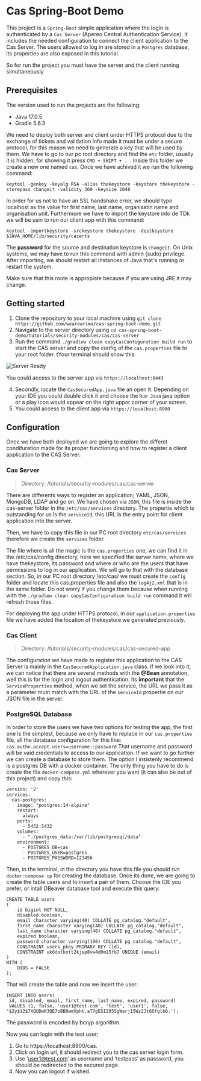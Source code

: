 # Cas Spring-Boot Demo
This project is a `Spring-Boot` simple application where the login is authenticated by a `Cas Server` (Apereo Central Authentication Service). 
It includes the needed configuration to connect the client application to the Cas Server. The users allowed to log in are stored in a 
`Postgres` database, its properties are also exposed in this tutorial.

So for run the project you must have the server and the client running simultaneously

## Prerequisites

The version used to run the projects are the following:
- Java 17.0.5
- Gradle 5.6.3

We need to deploy both server and client under HTTPS protocol due to the exchange of tickets and validation info made it must be under a secure protocol,
for this reason we need to generate a key that will be used by them. We have to go to our pc root directory and find the `etc` folder, usually it is hidden,
for showing it press `CMD + SHIFT + . `. Inside this folder we create a new one named `cas`. Once we have achived it we run the following command:

`keytool -genkey -keyalg RSA -alias thekeystore -keystore thekeystore -storepass changeit -validity 360 -keysize 2048 `

In order for us not to have an SSL handshake error, we should type localhost as the value for first name, last name, organisatin name and 
organisation unit.
Furthermore we have to import the keystore into de TDk we will be usin to run our client app with this command:

`keytool -importkeystore -srckeystore thekeystore -destkeystore $JAVA_HOME/lib/security/cacerts`

The **password** for the source and destination keystore is `changeit`. On Unix systems, we may have to run this command with admin (sudo) privilege. 
After importing, we should restart all instances of Java that's running or restart the system.

Make sure that this route is appropiate because if you are using JRE it may change.

## Getting started
  1. Clone the repository to your local machine using `git clone https://github.com/wearearima/cas-spring-boot-demo.git`
  2. Navigate to the server directory using `cd cas-spring-boot-demo/tutorials/security-modules/cas/cas-server`
  3. Run the command `./gradlew clean copyCasConfiguration build run` to start the CAS server and copy the config of the `cas.properties` file 
  to your root folder. tYour terminal should show this:
  
  ![Server Ready](https://github.com/wearearima/cas-spring-boot-demo/blob/main/static/Screenshot%202023-01-16%20at%2013.35.11.png)
  
  You could access to the server app via `https://localhost:8443`
  
  4. Secondly, locate the `CasSecuredApp.java` file an open it. Depending on your IDE you could double click it and choose the `Run Java` java option
  or a play icon would appear on the right upper corner of your screen.
  5. You could access to the client app via `https://localhost:8900`

##  Configuration
 
Once we have both deployed we are going to explore the differet condifuration made for its proper functioning and how to register a client application
to the CAS Server.

### Cas Server
> Directory: /tutorials/security-modules/cas/cas-server

There are differents ways to register an application; YAML, JSON, MongoDB, LDAP and go on. We have chosen via `JSON`, this file is inside the cas-server
folder in the `/etc/cas/services` directory. The propertie which is outstanding for us is the `serviceId`, this URL is the entry point for client
application into the server.

Then, we have to copy this file in our PC root directory `etc/cas/services` therefore we create the `services` folder.

The file where is all the magic is the `cas.properties` one, we can find it in the /etc/cas/config directory, here we specified the server name, where
we have thekeystore, its password and where or who are the users that have permissions to log in our application. We will go to that with the database
section.
So, in our PC root directory /etc/cas/ we must create the `config` folder and locate this cas.properties file and also the `log4j2.xml` that is in the
same folder.
Do not worry if you change them because when running with the `./gradlew clean copyCasConfiguration build run` command it will refresh those files.

For deploying the app under HTTPS protocol, in our `application.properties` file we have added the location of thekeystore we generated previously.

### Cas Client
> Directory: /tutorials/security-modules/cas/cas-secured-app

The configuration we have made to register this application to the CAS Server is mainly in the `CasSecuredApplication.java` class. If we look into it,
we can notice that there are several methods with the **@Bean** annotation, well this is for the login and logout authentication. Its **important** that 
the `ServiceProperties` method, when we set the service, the URL we pass it as a parameter must match with the URL of the `serviceId` propertie on our
JSON file in the server.

### PostgreSQL Database

In order to store the users we have two options for testing the app, the first one is the simplest, because we only have to replace in our `cas.properties`
file, all the database configuration for this line:
`cas.authn.accept.users=username::password`
That username and password will be vaid credentials to access to our application. If we want to go further we can create a database to store them.
The option I insistenly recommend is a postgres DB with a docker container. The only thing you have to do is create the file `docker-compose.yml` 
wherever you want (it can also be out of this project) and copy this:
````
version: '2'
services:
  cas-postgres:
    image: "postgres:14-alpine"
    restart: 
      always
    ports:
      - 5432:5432
    volumes:
      - "./postgres_data:/var/lib/postgresql/data"
    environment:
      - POSTGRES_DB=cas
      - POSTGRES_USER=postgres
      - POSTGRES_PASSWORD=123456
````

Then, in the terminal, in the directory you have this file you should run `docker-compose up` for creating the database. Once its done, we are going
to create the table users and to insert a pair of them.
Choose the IDE you prefer, or intall DBeaver database tool and execute this query:
````
CREATE TABLE users
(
    id bigint NOT NULL,
    disabled boolean,
    email character varying(40) COLLATE pg_catalog."default",
    first_name character varying(40) COLLATE pg_catalog."default",
    last_name character varying(40) COLLATE pg_catalog."default",
    expired boolean,
    password character varying(100) COLLATE pg_catalog."default",
    CONSTRAINT users_pkey PRIMARY KEY (id),
    CONSTRAINT uk6dotkott2kjsp8vw4d0m25fb7 UNIQUE (email)
)
WITH (
    OIDS = FALSE
);
````

That will create the table and now we insert the user:

````
INSERT INTO users(
 id, disabled, email, first_name, last_name, expired, password)
 VALUES (1, false, 'user1@test.com', 'test', 'user1', false, '$2y$12$7XQUDwK3QE7oBB0wmVpht.aT7gESI205SgWarj15Wz2Jt6OfglbQ.');
````

 The password is encoded by bcryp algorithm.
 
 Now you can login with the test user:
  1. Go to https://localhost:8900/cas.
  2. Click on login url, it should redirect you to the cas server login form.
  3.  Use ‘user1@test.com’ as username and ‘testpass’ as password, you should be redirected to the secured page.
  4. Now you can logout if wished.

  




